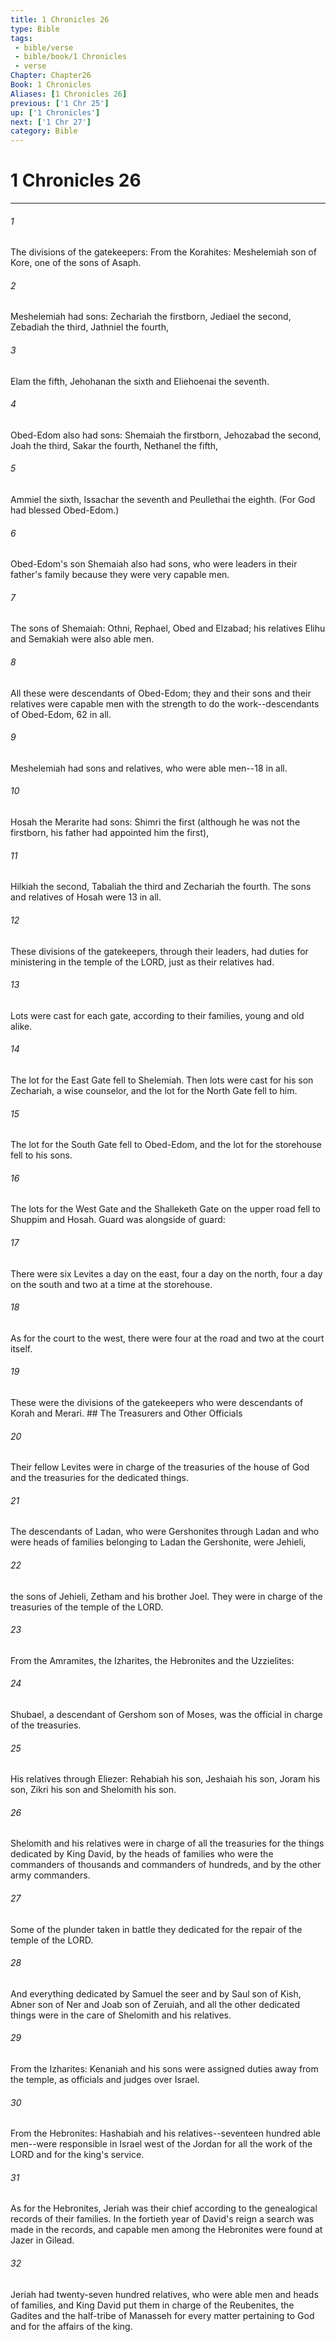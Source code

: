 ```yaml
---
title: 1 Chronicles 26
type: Bible
tags:
 - bible/verse
 - bible/book/1 Chronicles
 - verse
Chapter: Chapter26
Book: 1 Chronicles
Aliases: [1 Chronicles 26]
previous: ['1 Chr 25']
up: ['1 Chronicles']
next: ['1 Chr 27']
category: Bible
---
```

# 1 Chronicles 26

***


###### 1 
The divisions of the gatekeepers: From the Korahites: Meshelemiah son of Kore, one of the sons of Asaph. 

###### 2 
Meshelemiah had sons: Zechariah the firstborn, Jediael the second, Zebadiah the third, Jathniel the fourth, 

###### 3 
Elam the fifth, Jehohanan the sixth and Eliehoenai the seventh. 

###### 4 
Obed-Edom also had sons: Shemaiah the firstborn, Jehozabad the second, Joah the third, Sakar the fourth, Nethanel the fifth, 

###### 5 
Ammiel the sixth, Issachar the seventh and Peullethai the eighth. (For God had blessed Obed-Edom.) 

###### 6 
Obed-Edom's son Shemaiah also had sons, who were leaders in their father's family because they were very capable men. 

###### 7 
The sons of Shemaiah: Othni, Rephael, Obed and Elzabad; his relatives Elihu and Semakiah were also able men. 

###### 8 
All these were descendants of Obed-Edom; they and their sons and their relatives were capable men with the strength to do the work--descendants of Obed-Edom, 62 in all. 

###### 9 
Meshelemiah had sons and relatives, who were able men--18 in all. 

###### 10 
Hosah the Merarite had sons: Shimri the first (although he was not the firstborn, his father had appointed him the first), 

###### 11 
Hilkiah the second, Tabaliah the third and Zechariah the fourth. The sons and relatives of Hosah were 13 in all. 

###### 12 
These divisions of the gatekeepers, through their leaders, had duties for ministering in the temple of the LORD, just as their relatives had. 

###### 13 
Lots were cast for each gate, according to their families, young and old alike. 

###### 14 
The lot for the East Gate fell to Shelemiah. Then lots were cast for his son Zechariah, a wise counselor, and the lot for the North Gate fell to him. 

###### 15 
The lot for the South Gate fell to Obed-Edom, and the lot for the storehouse fell to his sons. 

###### 16 
The lots for the West Gate and the Shalleketh Gate on the upper road fell to Shuppim and Hosah. Guard was alongside of guard: 

###### 17 
There were six Levites a day on the east, four a day on the north, four a day on the south and two at a time at the storehouse. 

###### 18 
As for the court to the west, there were four at the road and two at the court itself. 

###### 19 
These were the divisions of the gatekeepers who were descendants of Korah and Merari. ## The Treasurers and Other Officials 

###### 20 
Their fellow Levites were in charge of the treasuries of the house of God and the treasuries for the dedicated things. 

###### 21 
The descendants of Ladan, who were Gershonites through Ladan and who were heads of families belonging to Ladan the Gershonite, were Jehieli, 

###### 22 
the sons of Jehieli, Zetham and his brother Joel. They were in charge of the treasuries of the temple of the LORD. 

###### 23 
From the Amramites, the Izharites, the Hebronites and the Uzzielites: 

###### 24 
Shubael, a descendant of Gershom son of Moses, was the official in charge of the treasuries. 

###### 25 
His relatives through Eliezer: Rehabiah his son, Jeshaiah his son, Joram his son, Zikri his son and Shelomith his son. 

###### 26 
Shelomith and his relatives were in charge of all the treasuries for the things dedicated by King David, by the heads of families who were the commanders of thousands and commanders of hundreds, and by the other army commanders. 

###### 27 
Some of the plunder taken in battle they dedicated for the repair of the temple of the LORD. 

###### 28 
And everything dedicated by Samuel the seer and by Saul son of Kish, Abner son of Ner and Joab son of Zeruiah, and all the other dedicated things were in the care of Shelomith and his relatives. 

###### 29 
From the Izharites: Kenaniah and his sons were assigned duties away from the temple, as officials and judges over Israel. 

###### 30 
From the Hebronites: Hashabiah and his relatives--seventeen hundred able men--were responsible in Israel west of the Jordan for all the work of the LORD and for the king's service. 

###### 31 
As for the Hebronites, Jeriah was their chief according to the genealogical records of their families. In the fortieth year of David's reign a search was made in the records, and capable men among the Hebronites were found at Jazer in Gilead. 

###### 32 
Jeriah had twenty-seven hundred relatives, who were able men and heads of families, and King David put them in charge of the Reubenites, the Gadites and the half-tribe of Manasseh for every matter pertaining to God and for the affairs of the king. 
